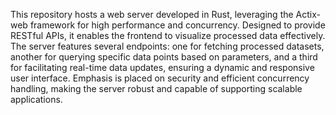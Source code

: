 This repository hosts a web server developed in Rust, leveraging the Actix-web framework for high performance and concurrency. Designed to provide RESTful APIs, it enables the frontend to visualize processed data effectively. The server features several endpoints: one for fetching processed datasets, another for querying specific data points based on parameters, and a third for facilitating real-time data updates, ensuring a dynamic and responsive user interface. Emphasis is placed on security and efficient concurrency handling, making the server robust and capable of supporting scalable applications.
